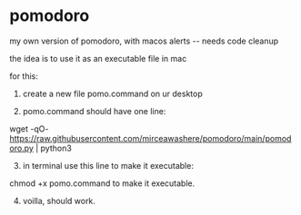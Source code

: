 # pomodoro
 my own version of pomodoro, with macos alerts -- needs code cleanup


the idea is to use it as an executable file in mac

for this:

1. create a new file pomo.command on ur desktop

2. pomo.command should have one line: 

wget -qO- https://raw.githubusercontent.com/mirceawashere/pomodoro/main/pomodoro.py | python3

3. in terminal use this line to make it executable: 
 
chmod +x pomo.command to make it executable. 

4. voilla, should work.